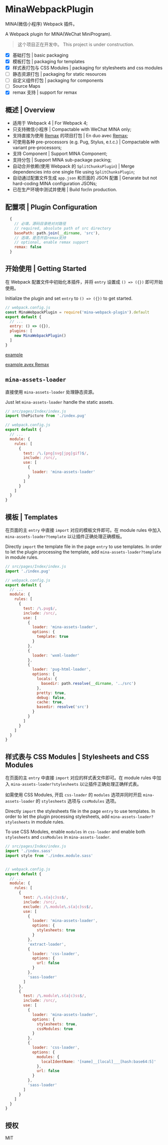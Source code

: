 # MinaWebpackPlugin
MINA(微信小程序) Webpack 插件。

A Webpack plugin for MINA(WeChat MiniProgram).

> 这个项目正在开发中。
> This project is under construction.

- [x] 基础打包 | basic packaging
- [x] 模板打包 | packaging for templates
- [x] 样式表打包与 CSS Modules | packaging for stylesheets and css modules
- [ ] 静态资源打包 | packaging for static resources
- [ ] 自定义组件打包 | packaging for components
- [ ] Source Maps
- [x] remax 支持 | support for remax

## 概述 | Overview
- 适用于 Webpack 4 | For Webpack 4;
- 只支持微信小程序 | Compactable with WeChat MINA only;
- 支持直接为使用 [Remax](https://github.com/remaxjs/remax) 的项目打包 | En duo avec [Remax](https://github.com/remaxjs/remax);
- 可使用各种 pre-processors (e.g. Pug, Stylus, e.t.c.) | Compactable with variant pre-processors;
- 支持 Component | Support MINA Component;
- 支持分包 | Support MINA sub-package packing;
- 自动合并依赖(使用 Webpack 的 `SplitChunksPlugin`) | Merge dependencies into one single file using `SplitChunksPlugin`;
- 自动通过配置文件生成 `app.json` 和页面的 JSON 配置 | Genarate but not hard-coding MINA configuration JSONs;
- 已在生产环境中测试并使用 | Build for/in production.

## 配置项 | Plugin Configuration
```js
  {
    // 必填，源码目录绝对对路径
    // required, absolute path of src directory
    basePath: path.join(__dirname, 'src'),
    // 选填，是否开启remax支持
    // optional, enable remax support
    remax: false
  }
```

## 开始使用 | Getting Started
在 Webpack 配置文件中初始化本插件，并将 `entry` 设置成 `() => ({})` 即可开始使用。

Initialize the plugin and set `entry` to `() => ({})` to get started.

```js
// webpack.config.js
const MinaWebpackPlugin = require('mina-webpack-plugin').default
export default {
  // ...
  entry: () => ({}),
  plugins: [
    new MinaWebpackPlugin()
  ]
}
```

[example](https://github.com/krhougs/mina-webpack-plugin/tree/master/example/simple)

[example avex Remax](https://github.com/krhougs/mina-webpack-plugin/tree/master/example/remax)

## `mina-assets-loader`
直接使用 `mina-assets-loader` 处理静态资源。

Just let `mina-assets-loader` handle the static assets. 

```js
// src/pages/Index/index.js
import thePicture from './index.pug'

// webpack.config.js
export default {
  // ...
  module: {
    rules: [
      {
        test: /\.(png|svg|jpg|gif)$/,
        include: /src/,
        use: [
          {
            loader: 'mina-assets-loader'
          }
        ]
      }
    ]
  }
}
```

## 模板 | Templates
在页面的主 `entry` 中直接 `import` 对应的模板文件即可。在 module rules 中加入 `mina-assets-loader?template` 以让插件正确处理正确模板。

Directly `import` the template file in the page `entry` to use templates. In order to let the plugin processing the template, add `mina-assets-loader?template` in module rules.

```js
// src/pages/Index/index.js
import './index.pug'

// webpack.config.js
export default {
  // ...
  module: {
    rules: [
      {
        test: /\.pug$/,
        include: /src/,
        use: [
          {
            loader: 'mina-assets-loader',
            options: {
              template: true
            }
          },
          {
            loader: 'wxml-loader'
          },
          {
            loader: 'pug-html-loader',
            options: {
              locals: {
                basedir: path.resolve(__dirname, '../src')
              },
              pretty: true,
              debug: false,
              cache: true,
              basedir: resolve('src')
            }
          }
        ]
      }
    ]
  }
}
```

## 样式表与 CSS Modules | Stylesheets and CSS Modules
在页面的主 `entry` 中直接 `import` 对应的样式表文件即可。在 module rules 中加入 `mina-assets-loader?stylesheets` 以让插件正确处理正确样式表。

如需使用 CSS Modules, 开启 `css-loader` 的 `modules` 选项并同时开启 `mina-assets-loader` 的 `stylesheets` 选项与 `cssModules` 选项。

Directly `import` the stylesheets file in the page `entry` to use templates. In order to let the plugin processing stylesheets, add `mina-assets-loader?stylesheets` in module rules.

To use CSS Modules, enable `modules` in `css-loader` and enable both `stylesheets` and `cssModules` in `mina-assets-loader`.

```js
// src/pages/Index/index.js
import './index.sass'
import style from './index.module.sass'


// webpack.config.js
export default {
  // ...
  module: {
    rules: [
      {
        test: /\.s(a|c)ss$/,
        include: /src/,
        exclude: /\.module\.s(a|c)ss$/,
        use: [
          {
            loader: 'mina-assets-loader',
            options: {
              stylesheets: true
            }
          },
          'extract-loader',
          {
            loader: 'css-loader',
            options: {
              url: false
            }
          },
          'sass-loader'
        ]
      },
      {
        test: /\.module\.s(a|c)ss$/,
        include: /src/,
        use: [
          {
            loader: 'mina-assets-loader',
            options: {
              stylesheets: true,
              cssModules: true
            }
          },
          {
            loader: 'css-loader',
            options: {
              modules: {
                localIdentName: '[name]__[local]___[hash:base64:5]'
              },
              url: false
            }
          },
          'sass-loader'
        ]
      }
    ]
  }
}
```

## 授权
MIT
